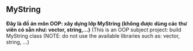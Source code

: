## MyString
**Đây là đồ án môn OOP: xây dựng lớp MyString (không được dùng các thư viên có sẵn như: vector, string,...)**
(This is an OOP subject project: build MyString class (NOTE: do not use the available libraries such as: vector, string, ...)
